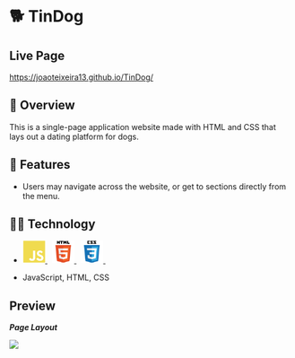# 🐕 TinDog

## Live Page

https://joaoteixeira13.github.io/TinDog/


##  🐩 Overview

This is a single-page application website made with HTML and CSS that lays out a dating platform for dogs.

## 🦮 Features

-   Users may navigate across the website, or get to sections directly from the menu.
   

## 🐕‍🦺 Technology

-   <p> <a href="https://developer.mozilla.org/en-US/docs/Web/JavaScript" target="_blank"> <img src="https://raw.githubusercontent.com/devicons/devicon/c5378d6c2510ffa0b3e4475af95618a8048d6cf1/icons/javascript/javascript-plain.svg" alt="javascript" width="40" height="40"/> </a> &nbsp; <a href="https://www.w3.org/html/" target="_blank"> <img src="https://raw.githubusercontent.com/devicons/devicon/c5378d6c2510ffa0b3e4475af95618a8048d6cf1/icons/html5/html5-original-wordmark.svg" alt="html5" width="40" height="40"/> </a> &nbsp; <a href="https://www.w3schools.com/css/" target="_blank"> <img src="https://raw.githubusercontent.com/devicons/devicon/c5378d6c2510ffa0b3e4475af95618a8048d6cf1/icons/css3/css3-original-wordmark.svg" alt="css3" width="40" height="40"/> </a> &nbsp; </p>

-   JavaScript, HTML, CSS

## Preview

**_Page Layout_**

<img src="tindog.gif">
